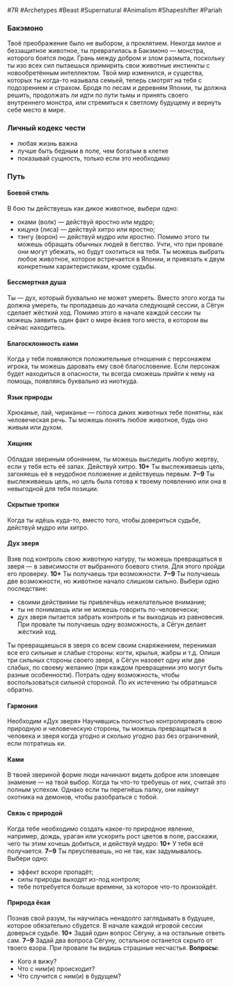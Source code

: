 #7R #Archetypes #Beast #Supernatural #Animalism #Shapeshifter #Pariah 

### Бакэмоно
Твоё преображение было не выбором, а проклятием. Некогда милое и беззащитное животное, ты превратилась в Бакэмоно — монстра, которого боятся люди. Грань между добром и злом размыта, поскольку ты изо всех сил пытаешься примирить свои животные инстинкты с новообретённым интеллектом. Твой мир изменился, и существа, которых ты когда-то называла семьей, теперь смотрят на тебя с подозрением и страхом. Бродя по лесам и деревням Японии, ты должна решить, продолжать ли идти по пути тьмы и принять своего внутреннего монстра, или стремиться к светлому будущему и вернуть себе место в мире.

### Личный кодекс чести
- любая жизнь важна
- лучше быть бедным в поле, чем богатым в клетке
- показывай сущность, только если это необходимо

### Путь
#### Боевой стиль
В бою ты действуешь как дикое животное, выбери одно:
- оками (волк) — действуй яростно или мудро;
- кицунэ (лиса) — действуй хитро или яростно;
- тэнгу (ворон) — действуй мудро или яростно. 
Помимо этого ты можешь обращать обычных людей в бегство. Учти, что при провале они могут убежать, но будут охотиться на тебя. 
Ты можешь выбрать любое животное, которое встречается в Японии, и привязать к двум конкретным характеристикам, кроме судьбы. 

#### Бессмертная душа
Ты — дух, который буквально не может умереть. Вместо этого когда ты должна умереть, ты пропадаешь до начала следующей сессии, а Сёгун сделает жёсткий ход. Помимо этого в начале каждой сессии ты можешь заявить один факт о мире ёкаев того места, в котором вы сейчас находитесь. 

#### Благосклонность ками
Когда у тебя появляются положительные отношения с персонажем игрока, ты можешь даровать ему своё благословение. Если персонаж будет находиться в опасности, ты всегда сможешь прийти к нему на помощь, появляясь буквально из ниоткуда. 

#### Язык природы 
Хрюканье, лай, чириканье — голоса диких животных тебе понятны, как человеческая речь. Ты можешь понять любое животное, будь оно живым или духом. 

#### Хищник 
Обладая звериным обонянием, ты можешь выследить любую жертву, если у тебя есть её запах. Действуй хитро. 
**10+** Ты выслеживаешь цель, загоняешь её в неудобное положение и действуешь первым.
**7‒9** Ты выслеживаешь цель, но цель была готова к твоему появлению или она в невыгодной для тебя позиции. 

#### Скрытые тропки 
Когда ты идёшь куда-то, вместо того, чтобы довериться судьбе, действуй мудро или хитро. 

#### Дух зверя 
Взяв под контроль свою животную натуру, ты можешь превращаться в зверя — в зависимости от выбранного боевого стиля. Для этого пройди его проверку.
**10+** Ты получаешь три возможности.
**7‒9** Ты получаешь две возможности, но животное начало слишком сильно. Выбери одно последствие:
- своими действиями ты привлечёшь нежелательное внимание;
- ты не понимаешь или не можешь говорить по-человечески;
- дух зверя пытается забрать контроль и ты выходишь из равновесия.
При провале ты получаешь одну возможность, а Сёгун делает жёсткий ход.

Ты превращаешься в зверя со всем своим снаряжением, перенимая все его сильные и слабые стороны: когти, крылья, жабры и т.д. Опиши три сильных стороны своего зверя, а Сёгун назовет одну или две слабых, по своему желанию (при каждом превращении это могут быть разные особенности). Потрать одну возможность, чтобы воспользоваться сильной стороной. По их истечению ты обратишься обратно. 

#### Гармония 
Необходим «Дух зверя» Научившись полностью контролировать свою природную и человеческую стороны, ты можешь превращаться в человека и зверя когда угодно и сколько угодно раз без ограничений, если потратишь ки. 

#### Ками 
В твоей звериной форме люди начинают видеть доброе или зловещее знамение — на твой выбор. Когда ты что-то требуешь от них, считай это полным успехом. Однако если ты перегнёшь палку, они наймут охотника на демонов, чтобы разобраться с тобой. 

#### Связь с природой
Когда тебе необходимо создать какое-то природное явление, например, дождь, ураган или ускорить рост цветов в поле, расскажи, чего ты этим хочешь добиться, и действуй мудро: 
**10+** У тебя всё получается. 
**7‒9** Ты преуспеваешь, но не так, как задумывалось. Выбери одно:
- эффект вскоре пропадёт;
- силы природы выходят из-под контроля;
- тебе потребуется больше времени, за которое что-то произойдёт. 

#### Природа ёкая 
Познав свой разум, ты научилась ненадолго заглядывать в будущее, которое обязательно сбудется. В начале каждой игровой сессии доверься судьбе. 
**10+** Задай один вопрос Сёгуну, а на остальные ответь сам. 
**7‒9** Задай два вопроса Сёгуну, остальное останется скрыто от твоего взора. 
При провале ты видишь страшные несчастья. 
**Вопросы:**
- Кого я вижу?
- Что с ним(и) происходит?
- Что случится с ним(и) в будущем?
